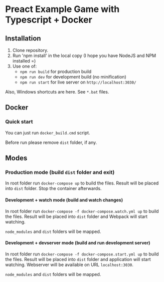 # Preact Example Game with Typescript + Docker


## Installation

1. Clone repository.
2. Run 'npm install' in the local copy (I hope you have NodeJS and NPM installed =)
3. Use one of:
    * `npm run build` for production build
    * `npm run dev` for development build (no minification)
    * `npm run start` for live server on `http://localhost:3030/`

Also, Windows shortcuts are here. See `*.bat` files.


## Docker

### Quick start

You can just run `docker_build.cmd` script.

Before run please remove `dist` folder, if any.

## Modes

### Production mode (build `dist` folder and exit)

In root folder run `docker-compose up` to build the files. Result will be
placed into `dist` folder. Stop the container afterwards.

#### Development + watch mode (build and watch changes)

In root folder run `docker-compose -f docker-compose.watch.yml up` to build the files. Result will be placed into `dist` folder and Webpack will start watching.

`node_modules` and `dist` folders will be mapped.

#### Development + devserver mode (build and run development server)

In root folder run `docker-compose -f docker-compose.start.yml up` to build the files. Result will be placed into `dist` folder and application will start watching. Webserver will be available on URL `localhost:3030`.

`node_modules` and `dist` folders will be mapped.

